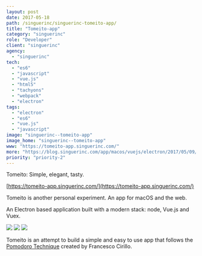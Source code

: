 ```yaml
---
layout: post
date: 2017-05-18
path: /singuerinc/singuerinc-tomeito-app/
title: "Tomeito-app"
category: "singuerinc"
role: "Developer"
client: "singuerinc"
agency:
  - "singuerinc"
tech:
  - "es6"
  - "javascript"
  - "vue.js"
  - "html5"
  - "tachyons"
  - "webpack"
  - "electron"
tags:
  - "electron"
  - "es6"
  - "vue.js"
  - "javascript"
image: "singuerinc--tomeito-app"
image_home: "singuerinc--tomeito-app"
www: "https://tomeito-app.singuerinc.com/"
more: "https://blog.singuerinc.com/app/macos/vuejs/electron/2017/05/09/introducing-tomeito/"
priority: "priority-2"
---
```


Tomeito: Simple, elegant, tasty.

[https://tomeito-app.singuerinc.com/](https://tomeito-app.singuerinc.com/)

Tomeito is another personal experiment. An app for macOS and the web.

An Electron based application built with a modern stack: node, Vue.js and Vuex.

![](../img/projects/singuerinc--tomeito-app/tomeito-pomodoro.png)
![](../img/projects/singuerinc--tomeito-app/tomeito-break.png)
![](../img/projects/singuerinc--tomeito-app/tomeito-long-break.png)

Tomeito is an attempt to build a simple and easy to use app that follows the [Pomodoro Technique](https://en.wikipedia.org/wiki/Pomodoro_Technique) created by Francesco Cirillo.
